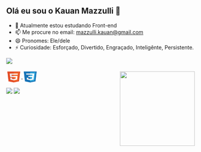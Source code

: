 ## Olá eu sou o Kauan Mazzulli 👋



- 🌱 Atualmente estou estudando Front-end
- 📫 Me procure no email: mazzulli.kauan@gmail.com
- 😄 Pronomes: Ele/dele
- ⚡ Curiosidade: Esforçado, Divertido, Engraçado, Inteligênte, Persistente.  

<div>
  <a href="https://github.com/mazzulli2008">
   <picture>
  <source
    srcset="https://github-readme-stats.vercel.app/api?username=mazzulli2008&show_icons=true&theme=dark"
    media="(prefers-color-scheme: dark)"
  />
  <source
    srcset="https://github-readme-stats.vercel.app/api?username=mazzulli2008&show_icons=true"
    media="(prefers-color-scheme: light), (prefers-color-scheme: no-preference)"
  />
  <img src="https://github-readme-stats.vercel.app/api?username=mazzulli2008&show_icons=true" />

</picture>
</div>

<div style="display: inline_block"><br>

  <img align="center" alt="mazzulli-HTML" height="30" width="40" src="https://raw.githubusercontent.com/devicons/devicon/master/icons/html5/html5-original.svg">
  <img align="center" alt="mazzulli-CSS" height="30" width="40" src="https://raw.githubusercontent.com/devicons/devicon/master/icons/css3/css3-original.svg">
  <img align="right" height="200" width="200" src="https://media1.tenor.com/m/eKHn0WIhc1AAAAAd/baby-yoda-mandalorian.gif">
</div>
  

<div> 
 
  <a href="https://instagram.com/mazzullikauan" target="_blank"><img src="https://img.shields.io/badge/-Instagram-%23E4405F?style=for-the-badge&logo=instagram&logoColor=white" target="_blank"></a>
  <a href="https://www.linkedin.com/feed/" target="_blank"><img src="https://img.shields.io/badge/-LinkedIn-%230077B5?style=for-the-badge&logo=linkedin&logoColor=white" target="_blank"></a> 
  
</div>



